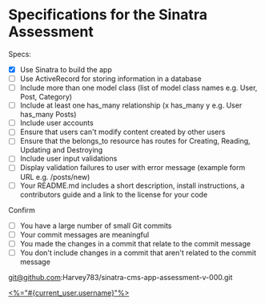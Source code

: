 # Specifications for the Sinatra Assessment

Specs:
- [x] Use Sinatra to build the app
- [ ] Use ActiveRecord for storing information in a database
- [ ] Include more than one model class (list of model class names e.g. User, Post, Category)
- [ ] Include at least one has_many relationship (x has_many y e.g. User has_many Posts)
- [ ] Include user accounts
- [ ] Ensure that users can't modify content created by other users
- [ ] Ensure that the belongs_to resource has routes for Creating, Reading, Updating and Destroying
- [ ] Include user input validations
- [ ] Display validation failures to user with error message (example form URL e.g. /posts/new)
- [ ] Your README.md includes a short description, install instructions, a contributors guide and a link to the license for your code

Confirm
- [ ] You have a large number of small Git commits
- [ ] Your commit messages are meaningful
- [ ] You made the changes in a commit that relate to the commit message
- [ ] You don't include changes in a commit that aren't related to the commit message

git@github.com:Harvey783/sinatra-cms-app-assessment-v-000.git

<a class="navbar-brand" href="#"><%="#{current_user.username}"%></a>
